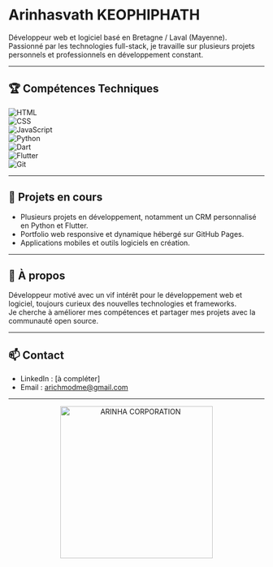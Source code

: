 # Arinhasvath KEOPHIPHATH

Développeur web et logiciel basé en Bretagne / Laval (Mayenne).  
Passionné par les technologies full-stack, je travaille sur plusieurs projets personnels et professionnels en développement constant.

---

## 🏆 Compétences Techniques

![HTML](https://img.shields.io/badge/HTML5-E34F26?style=for-the-badge&logo=html5&logoColor=white)  
![CSS](https://img.shields.io/badge/CSS3-1572B6?style=for-the-badge&logo=css3&logoColor=white)  
![JavaScript](https://img.shields.io/badge/JavaScript-F7DF1E?style=for-the-badge&logo=javascript&logoColor=black)  
![Python](https://img.shields.io/badge/Python-3776AB?style=for-the-badge&logo=python&logoColor=white)  
![Dart](https://img.shields.io/badge/Dart-0175C2?style=for-the-badge&logo=dart&logoColor=white)  
![Flutter](https://img.shields.io/badge/Flutter-02569B?style=for-the-badge&logo=flutter&logoColor=white)  
![Git](https://img.shields.io/badge/Git-F05032?style=for-the-badge&logo=git&logoColor=white)

---

## 🚀 Projets en cours

- Plusieurs projets en développement, notamment un CRM personnalisé en Python et Flutter.  
- Portfolio web responsive et dynamique hébergé sur GitHub Pages.  
- Applications mobiles et outils logiciels en création.

---

## 📝 À propos

Développeur motivé avec un vif intérêt pour le développement web et logiciel, toujours curieux des nouvelles technologies et frameworks.  
Je cherche à améliorer mes compétences et partager mes projets avec la communauté open source.

---

## 📫 Contact

- LinkedIn : [à compléter]  
- Email : arichmodme@gmail.com

---

<p align="center">
  <img src="lgo_royal.jpg" alt="ARINHA CORPORATION" width="300"/>
</p>
